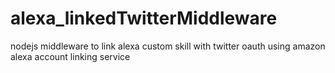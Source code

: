 # alexa_linkedTwitterMiddleware
nodejs middleware to link alexa custom skill with twitter oauth using amazon alexa account linking service
